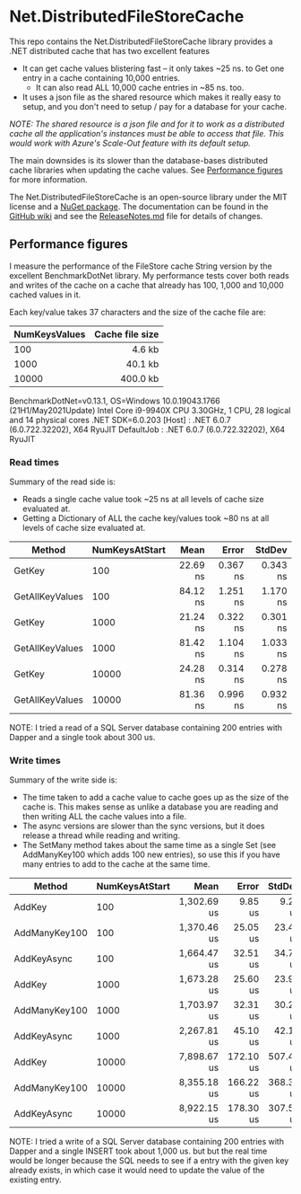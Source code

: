 # Net.DistributedFileStoreCache

This repo contains the Net.DistributedFileStoreCache library provides a .NET distributed cache that has two excellent features

- It can get cache values blistering fast – it only takes ~25 ns. to Get one entry in a cache containing 10,000 entries.
   - It can also read ALL 10,000 cache entries in ~85 ns. too.
- It uses a json file as the shared resource which makes it really easy to setup, and you don't need to setup / pay for a database for your cache.

_NOTE: The shared resource is a json file and for it to work as a distributed cache all the application's instances must be able to access that file. This would work with Azure's Scale-Out feature with its default setup._

The main downsides is its slower than the database-bases distributed cache libraries when updating the cache values.  See [Performance figures](https://github.com/JonPSmith/Net.DistributedFileStoreCache#performance-figures) for more information.

The Net.DistributedFileStoreCache is an open-source library under the MIT license and a [NuGet package](https://www.nuget.org/packages/Net.DistributedFileStoreCache). The documentation can be found in the [GitHub wiki](https://github.com/JonPSmith/Net.DistributedFileStoreCache/wiki) and see the [ReleaseNotes.md](https://github.com/JonPSmith/Net.DistributedFileStoreCache/blob/main/ReleaseNotes.md) file for details of changes.

## Performance figures

I measure the performance of the FileStore cache String version by the excellent BenchmarkDotNet library. My performance tests cover both reads and writes of the cache on a cache that already has 100, 1,000 and 10,000 cached values in it.

Each key/value takes 37 characters and the size of the cache file are:

| NumKeysValues | Cache file size|
|-------------- |------------:|
|           100 |      4.6 kb |
|          1000 |     40.1 kb |
|         10000 |    400.0 kb |

BenchmarkDotNet=v0.13.1, OS=Windows 10.0.19043.1766 (21H1/May2021Update)
Intel Core i9-9940X CPU 3.30GHz, 1 CPU, 28 logical and 14 physical cores
.NET SDK=6.0.203
  [Host]     : .NET 6.0.7 (6.0.722.32202), X64 RyuJIT
  DefaultJob : .NET 6.0.7 (6.0.722.32202), X64 RyuJIT

### Read times

Summary of the read side is:

- Reads a single cache value took ~25 ns at all levels of cache size evaluated at.
- Getting a Dictionary of ALL the cache key/values took ~80 ns at all levels of cache size evaluated at.


|          Method | NumKeysAtStart |        Mean |       Error |    StdDev |
|---------------- |--------------- |------------:|------------:|----------:|
|          GetKey |            100 |    22.69 ns |    0.367 ns |  0.343 ns |
| GetAllKeyValues |            100 |    84.12 ns |    1.251 ns |  1.170 ns |
|          GetKey |           1000 |    21.24 ns |    0.322 ns |  0.301 ns |
| GetAllKeyValues |           1000 |    81.42 ns |    1.104 ns |  1.033 ns |
|          GetKey |          10000 |    24.28 ns |    0.314 ns |  0.278 ns |
| GetAllKeyValues |          10000 |    81.36 ns |    0.996 ns |  0.932 ns |

NOTE: I tried a read of a SQL Server database containing 200 entries with Dapper and a single took about 300 us. 

### Write times

Summary of the write side is:

- The time taken to add a cache value to cache goes up as the size of the cache is. This makes sense as unlike a database you 
are reading and then writing ALL the cache values into a file.
- The async versions are slower than the sync versions, but it does release a thread while reading and writing.
- The SetMany method takes about the same time as a single Set (see AddManyKey100 which adds 100 new entries), 
so use this if you have many entries to add to the cache at the same time.

|          Method | NumKeysAtStart |        Mean |     Error |    StdDev |
|---------------- |--------------- |------------:|----------:|----------:|
|          AddKey |            100 | 1,302.69 us |   9.85 us |   9.21 us |
|   AddManyKey100 |            100 | 1,370.46 us |  25.05 us |  23.43 us |       
|     AddKeyAsync |            100 | 1,664.47 us |  32.51 us |  34.79 us |
|          AddKey |           1000 | 1,673.28 us |  25.60 us |  23.95 us |
|   AddManyKey100 |           1000 | 1,703.97 us |  32.31 us |  30.22 us |
|     AddKeyAsync |           1000 | 2,267.81 us |  45.10 us |  42.18 us |
|          AddKey |          10000 | 7,898.67 us | 172.10 us | 507.46 us |
|   AddManyKey100 |          10000 | 8,355.18 us | 166.22 us | 368.35 us |
|     AddKeyAsync |          10000 | 8,922.15 us | 178.30 us | 307.57 us |

NOTE: I tried a write of a SQL Server database containing 200 entries with Dapper and a single INSERT took about 1,000 us. 
but but the real time would be longer because the SQL needs to see if a entry with the given key already exists, in 
which case it would need to update the value of the existing entry.  
